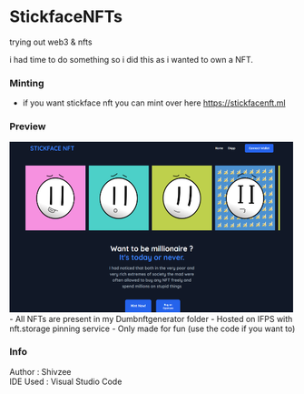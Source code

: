 # StickfaceNFTs
trying out web3 &amp; nfts 

i had time to do something so i did this as i wanted to own a NFT.

### Minting 
- if you want stickface nft you can mint over here 
https://stickfacenft.ml

### Preview
<img src="preview.png" width="500" height="300">
- All NFTs are present in my Dumbnftgenerator folder 
- Hosted on IFPS with nft.storage pinning service
- Only made for fun (use the code if you want to)

### Info
Author : Shivzee
<br />
IDE Used : Visual Studio Code

